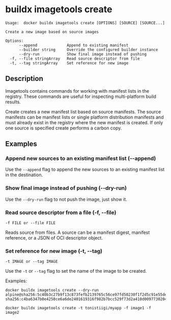 # buildx imagetools create

```
Usage:  docker buildx imagetools create [OPTIONS] [SOURCE] [SOURCE...]

Create a new image based on source images

Options:
      --append             Append to existing manifest
      --builder string     Override the configured builder instance
      --dry-run            Show final image instead of pushing
  -f, --file stringArray   Read source descriptor from file
  -t, --tag stringArray    Set reference for new image
```

## Description

Imagetools contains commands for working with manifest lists in the registry.
These commands are useful for inspecting multi-platform build results.

Create creates a new manifest list based on source manifests. The source
manifests can be manifest lists or single platform distribution manifests and
must already exist in the registry where the new manifest is created. If only
one source is specified create performs a carbon copy.

## Examples

### Append new sources to an existing manifest list (--append)

Use the `--append` flag to append the new sources to an existing manifest list
in the destination.

### Show final image instead of pushing (--dry-run)

Use the `--dry-run` flag to not push the image, just show it.

### Read source descriptor from a file (-f, --file)

```
-f FILE or --file FILE
```

Reads source from files. A source can be a manifest digest, manifest reference,
or a JSON of OCI descriptor object.

### Set reference for new image  (-t, --tag)

```
-t IMAGE or --tag IMAGE
```

Use the `-t` or `--tag` flag to set the name of the image to be created.

Examples:

```console
docker buildx imagetools create --dry-run alpine@sha256:5c40b3c27b9f13c873fefb2139765c56ce97fd50230f1f2d5c91e55dec171907 sha256:c4ba6347b0e4258ce6a6de2401619316f982b7bcc529f73d2a410d0097730204

docker buildx imagetools create -t tonistiigi/myapp -f image1 -f image2 
```

